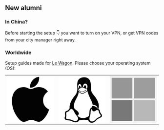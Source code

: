 ## New alumni

### In China?

Before starting the setup :point_down: you want to turn on your VPN, or get VPN codes from your city manager right away.

### Worldwide

Setup guides made for [Le Wagon](https://www.lewagon.com). Please choose your operating system (OS):

<table>
  <tr>
    <td>
      <a href="macOS.md">
        <img src="images/apple.png" alt="macOS">
      </a>
    </td>
    <td>
      <a href="UBUNTU.md">
        <img src="images/linux.png" alt="Ubuntu">
      </a>
    </td>
    <td>
      <a href="WINDOWS.md">
        <img src="images/windows.png" alt="Windows">
      </a>
    </td>
  </tr>
</table>
